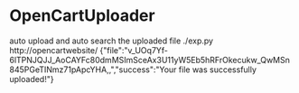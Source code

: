 # OpenCartUploader
auto upload and auto search the uploaded file
./exp.py http://opencartwebsite/
{"file":"v_UOq7Yf-6lTPNJQJJ_AoCAYFc80dmMSImSceAx3U11yW5Eb5hRFrOkecukw_QwMSn845PGeTINmz71pApcYHA,,","success":"Your file was successfully uploaded!"}

